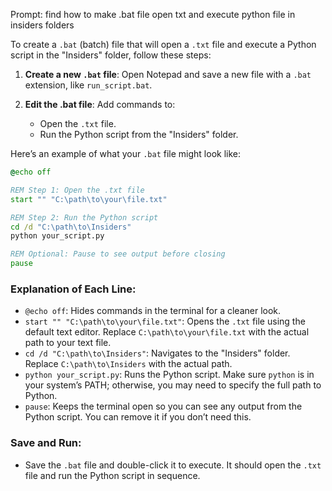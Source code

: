 Prompt: find how to make .bat file open txt and execute python file in insiders folders

To create a `.bat` (batch) file that will open a `.txt` file and execute a Python script in the "Insiders" folder, follow these steps:

1. **Create a new `.bat` file**: Open Notepad and save a new file with a `.bat` extension, like `run_script.bat`.

2. **Edit the .bat file**: Add commands to:
   - Open the `.txt` file.
   - Run the Python script from the "Insiders" folder.

Here’s an example of what your `.bat` file might look like:

```bat
@echo off

REM Step 1: Open the .txt file
start "" "C:\path\to\your\file.txt"

REM Step 2: Run the Python script
cd /d "C:\path\to\Insiders"
python your_script.py

REM Optional: Pause to see output before closing
pause
```

### Explanation of Each Line:
- `@echo off`: Hides commands in the terminal for a cleaner look.
- `start "" "C:\path\to\your\file.txt"`: Opens the `.txt` file using the default text editor. Replace `C:\path\to\your\file.txt` with the actual path to your text file.
- `cd /d "C:\path\to\Insiders"`: Navigates to the "Insiders" folder. Replace `C:\path\to\Insiders` with the actual path.
- `python your_script.py`: Runs the Python script. Make sure `python` is in your system’s PATH; otherwise, you may need to specify the full path to Python.
- `pause`: Keeps the terminal open so you can see any output from the Python script. You can remove it if you don’t need this.

### Save and Run:
- Save the `.bat` file and double-click it to execute. It should open the `.txt` file and run the Python script in sequence.
